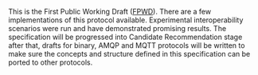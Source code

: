 This is the First Public Working Draft
([FPWD](https://www.w3.org/2017/Process-20170301/#working-draft)). There are a few implementations of this protocol available. Experimental interoperability scenarios were run and have demonstrated promising results. The specification will be
progressed into Candidate Recommendation stage after that, drafts for binary, AMQP and MQTT protocols will be written to make sure the concepts and structure defined in this specification can be ported to other protocols.